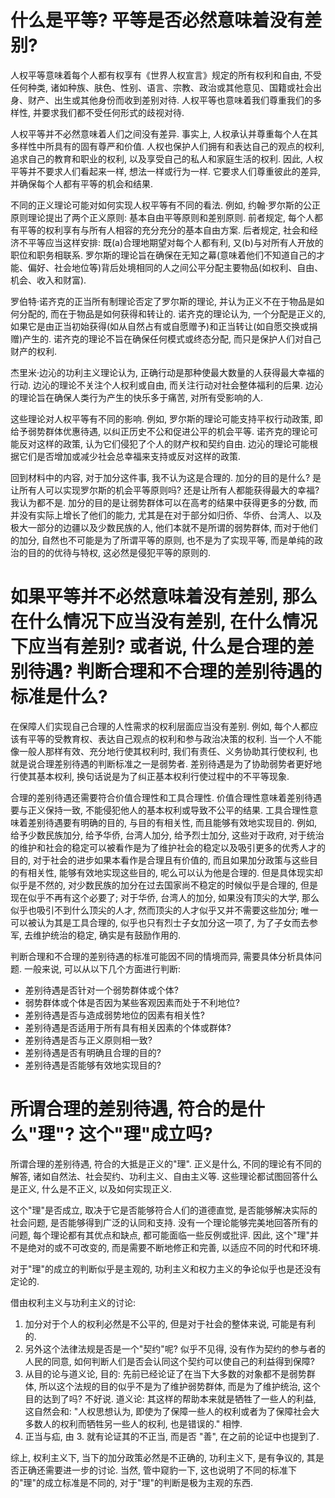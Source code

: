 # 什么是平等? 平等是否必然意味着没有差别? 

人权平等意味着每个人都有权享有《世界人权宣言》规定的所有权利和自由, 不受任何种类, 诸如种族、肤色、性别、语言、宗教、政治或其他意见、国籍或社会出身、财产、出生或其他身份而收到差别对待. 人权平等也意味着我们尊重我们的多样性, 并要求我们都不受任何形式的歧视对待. 

人权平等并不必然意味着人们之间没有差异. 事实上, 人权承认并尊重每个人在其多样性中所具有的固有尊严和价值. 人权也保护人们拥有和表达自己的观点的权利, 追求自己的教育和职业的权利, 以及享受自己的私人和家庭生活的权利. 因此, 人权平等并不要求人们看起来一样, 想法一样或行为一样. 它要求人们尊重彼此的差异, 并确保每个人都有平等的机会和结果. 

不同的正义理论可能对如何实现人权平等有不同的看法. 例如, 约翰·罗尔斯的公正原则理论提出了两个正义原则: 基本自由平等原则和差别原则. 前者规定, 每个人都有平等的权利享有与所有人相容的充分充分的基本自由方案. 后者规定, 社会和经济不平等应当这样安排: 既(a)合理地期望对每个人都有利, 又(b)与对所有人开放的职位和职务相联系. 罗尔斯的理论旨在确保在无知之幕(意味着他们不知道自己的才能、偏好、社会地位等)背后处境相同的人之间公平分配主要物品(如权利、自由、机会、收入和财富). 

罗伯特·诺齐克的正当所有制理论否定了罗尔斯的理论, 并认为正义不在于物品是如何分配的, 而在于物品是如何获得和转让的. 诺齐克的理论认为, 一个分配是正义的, 如果它是由正当初始获得(如从自然占有或自愿赠予)和正当转让(如自愿交换或捐赠)产生的. 诺齐克的理论不旨在确保任何模式或终态分配, 而只是保护人们对自己财产的权利. 

杰里米·边沁的功利主义理论认为, 正确行动是那种使最大数量的人获得最大幸福的行动. 边沁的理论不关注个人权利或自由, 而关注行动对社会整体福利的后果. 边沁的理论旨在确保人类行为产生的快乐多于痛苦, 对所有受影响的人. 

这些理论对人权平等有不同的影响. 例如, 罗尔斯的理论可能支持平权行动政策, 即给予弱势群体优惠待遇, 以纠正历史不公和促进公平的机会平等. 诺齐克的理论可能反对这样的政策, 认为它们侵犯了个人的财产权和契约自由. 边沁的理论可能根据它们是否增加或减少社会总幸福来支持或反对这样的政策. 

回到材料中的内容, 对于加分这件事, 我不认为这是合理的. 加分的目的是什么? 是让所有人可以实现罗尔斯的机会平等原则吗? 还是让所有人都能获得最大的幸福? 我认为都不是. 加分的目的是让弱势群体可以在高考的结果中获得更多的分数, 而并没有实际上增长了他们的能力, 尤其是在对于部分如归侨、华侨、台湾人、以及极大一部分的边疆以及少数民族的人, 他们本就不是所谓的弱势群体, 而对于他们的加分, 自然也不可能是为了所谓平等的原则, 也不是为了实现平等, 而是单纯的政治的目的的优待与特权, 这必然是侵犯平等的原则的. 

# 如果平等并不必然意味着没有差别, 那么在什么情况下应当没有差别, 在什么情况下应当有差别? 或者说, 什么是合理的差别待遇? 判断合理和不合理的差别待遇的标准是什么? 

在保障人们实现自己合理的人性需求的权利层面应当没有差别. 例如, 每个人都应该有平等的受教育权、表达自己观点的权利和参与政治决策的权利. 当一个人不能像一般人那样有效、充分地行使其权利时, 我们有责任、义务协助其行使权利, 也就是说合理差别待遇的判断标准之一是弱势者. 差别待遇是为了协助弱势者更好地行使其基本权利, 换句话说是为了纠正基本权利行使过程中的不平等现象. 

合理的差别待遇还需要符合价值合理性和工具合理性. 价值合理性意味着差别待遇要与正义保持一致, 不能侵犯他人的基本权利或导致不公平的结果. 工具合理性意味着差别待遇要有明确的目的, 与目的有相关性, 而且能够有效地实现目的. 例如, 给予少数民族加分, 给予华侨, 台湾人加分, 给予烈士加分, 这些对于政府, 对于统治的维护和社会的稳定可以被看作是为了维护社会的稳定以及吸引更多的优秀人才的目的, 对于社会的进步如果本看作是合理且有价值的, 而且如果加分政策与这些目的有相关性, 能够有效地实现这些目的, 呢么可以认为他是合理的. 但是具体现实却似乎是不然的, 对少数民族的加分在过去国家尚不稳定的时候似乎是合理的, 但是现在似乎不再有这个必要了; 对于华侨, 台湾人的加分, 如果没有顶尖的大学, 那么似乎也吸引不到什么顶尖的人才, 然而顶尖的人才似乎又并不需要这些加分; 唯一可以被认为其是工具合理的, 似乎也只有烈士子女加分这一项了, 为了子女而去参军, 去维护统治的稳定, 确实是有鼓励作用的.

判断合理和不合理的差别待遇的标准可能因不同的情境而异, 需要具体分析具体问题. 一般来说, 可以从以下几个方面进行判断: 

- 差别待遇是否针对一个弱势群体或个体? 
- 弱势群体或个体是否因为某些客观因素而处于不利地位? 
- 差别待遇是否与造成弱势地位的因素有相关性? 
- 差别待遇是否适用于所有具有相关因素的个体或群体? 
- 差别待遇是否与正义原则相一致? 
- 差别待遇是否有明确且合理的目的? 
- 差别待遇是否能够有效地实现目的? 

# 所谓合理的差别待遇, 符合的是什么"理"? 这个"理"成立吗? 

所谓合理的差别待遇, 符合的大抵是正义的"理". 正义是什么, 不同的理论有不同的解答, 诸如自然法、社会契约、功利主义、自由主义等. 这些理论都试图回答什么是正义, 什么是不正义, 以及如何实现正义. 

这个"理"是否成立, 取决于它是否能够符合人们的道德直觉, 是否能够解决实际的社会问题, 是否能够得到广泛的认同和支持. 没有一个理论能够完美地回答所有的问题, 每个理论都有其优点和缺点, 都可能面临一些反例或批评. 因此, 这个"理"并不是绝对的或不可改变的, 而是需要不断地修正和完善, 以适应不同的时代和环境. 

对于"理"的成立的判断似乎是主观的, 功利主义和权力主义的争论似乎也是还没有定论的. 

借由权利主义与功利主义的讨论: 

1. 加分对于个人的权利必然是不公平的, 但是对于社会的整体来说, 可能是有利的. 
2. 另外这个法律法规是否是一个"契约"呢? 似乎不见得, 没有作为契约的参与者的人民的同意, 如何判断人们是否会认同这个契约可以使自己的利益得到保障? 
3. 从目的论与道义论, 目的: 先前已经论证了在当下大多数的对象都不是弱势群体, 所以这个法规的目的似乎不是为了维护弱势群体, 而是为了维护统治, 这个目的达到了吗? 不好说. 道义论: 其这样的帮助本来就是牺牲了一些人的利益, 这自然会和: "人权思想认为, 即使为了保障一些人的权利或者为了保障社会大多数人的权利而牺牲另一些人的权利, 也是错误的." 相悖. 
4. 正当与疝, 由 3. 就有论证其的不正当, 而是否 "善", 在之前的论证中也提到了. 

综上, 权利主义下, 当下的加分政策必然是不正确的, 功利主义下, 是有争议的, 其是否正确还需要进一步的讨论. 当然, 管中窥豹一下, 这也说明了不同的标准下的"理"的成立标准是不同的, 对于"理"的判断是极为主观的东西. 